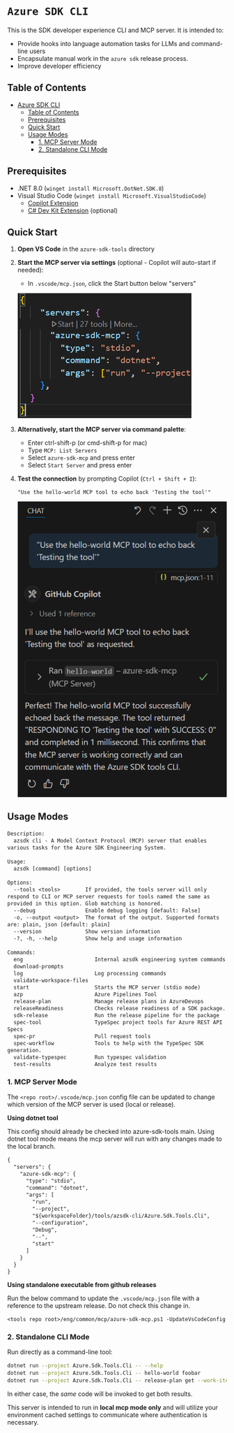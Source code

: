 # `Azure SDK CLI`

This is the SDK developer experience CLI and MCP server. It is intended to:
  - Provide hooks into language automation tasks for LLMs and command-line users
  - Encapsulate manual work in the `azure sdk` release process.
  - Improve developer efficiency

## Table of Contents

* [Azure SDK CLI](#azure-sdk-cli)
   * [Table of Contents](#table-of-contents)
   * [Prerequisites](#prerequisites)
   * [Quick Start](#quick-start)
   * [Usage Modes](#usage-modes)
      * [1. MCP Server Mode](#1-mcp-server-mode)
      * [2. Standalone CLI Mode](#2-standalone-cli-mode)

## Prerequisites

- .NET 8.0 (`winget install Microsoft.DotNet.SDK.8`)
- Visual Studio Code (`winget install Microsoft.VisualStudioCode`)
  - [Copilot Extension](https://marketplace.visualstudio.com/items?itemName=GitHub.copilot)
  - [C# Dev Kit Extension](https://marketplace.visualstudio.com/items?itemName=ms-dotnettools.csdevkit) (optional)

## Quick Start

1. **Open VS Code** in the `azure-sdk-tools` directory

2. **Start the MCP server via settings** (optional - Copilot will auto-start if needed):
   - In `.vscode/mcp.json`, click the Start button below "servers"

   ![Screenshot showing the MCP Start button in VS Code's mcp.json file](/tools/azsdk-cli/Azure.Sdk.Tools.Cli/Images/MCP-Start.png)

3. **Alternatively, start the MCP server via command palette**:
   - Enter ctrl-shift-p (or cmd-shift-p for mac)
   - Type `MCP: List Servers`
   - Select `azure-sdk-mcp` and press enter
   - Select `Start Server` and press enter

4. **Test the connection** by prompting Copilot (`Ctrl + Shift + I`):

   ```text
   "Use the hello-world MCP tool to echo back 'Testing the tool'"
   ```

    ![Screenshot showing Github Copilot successfully interacting with the MCP server.](/tools/azsdk-cli/Azure.Sdk.Tools.Cli/Images/MCP-Success-Output.png)

## Usage Modes

```text
Description:
  azsdk cli - A Model Context Protocol (MCP) server that enables various tasks for the Azure SDK Engineering System.

Usage:
  azsdk [command] [options]

Options:
  --tools <tools>        If provided, the tools server will only respond to CLI or MCP server requests for tools named the same as provided in this option. Glob matching is honored.
  --debug                Enable debug logging [default: False]
  -o, --output <output>  The format of the output. Supported formats are: plain, json [default: plain]
  --version              Show version information
  -?, -h, --help         Show help and usage information

Commands:
  eng                       Internal azsdk engineering system commands
  download-prompts
  log                       Log processing commands
  validate-workspace-files
  start                     Starts the MCP server (stdio mode)
  azp                       Azure Pipelines Tool
  release-plan              Manage release plans in AzureDevops
  releaseReadiness          Checks release readiness of a SDK package.
  sdk-release               Run the release pipeline for the package
  spec-tool                 TypeSpec project tools for Azure REST API Specs
  spec-pr                   Pull request tools
  spec-workflow             Tools to help with the TypeSpec SDK generation.
  validate-typespec         Run typespec validation
  test-results              Analyze test results
```

### 1. MCP Server Mode

The `<repo root>/.vscode/mcp.json` config file can be updated to change which version of the MCP server is used (local or release).

**Using dotnet tool**

This config should already be checked into azure-sdk-tools main. Using dotnet tool mode means the mcp server will run with any changes
made to the local branch.

```jsonc
{
  "servers": {
    "azure-sdk-mcp": {
      "type": "stdio",
      "command": "dotnet",
      "args": [
        "run",
        "--project",
        "${workspaceFolder}/tools/azsdk-cli/Azure.Sdk.Tools.Cli",
        "--configuration",
        "Debug",
        "--",
        "start"
      ]
    }
  }
}
```

**Using standalone executable from github releases**

Run the below command to update the `.vscode/mcp.json` file with a reference to the upstream release. Do not check this change in.

```
<tools repo root>/eng/common/mcp/azure-sdk-mcp.ps1 -UpdateVsCodeConfig
```

### 2. Standalone CLI Mode

Run directly as a command-line tool:

```bash
dotnet run --project Azure.Sdk.Tools.Cli -- --help
dotnet run --project Azure.Sdk.Tools.Cli -- hello-world foobar
dotnet run --project Azure.Sdk.Tools.Cli -- release-plan get --work-item-id YOUR_WORK_ITEM_ID
```

In either case, the _same_ code will be invoked to get both results.

This server is intended to run in **local mcp mode only** and will utilize your environment cached settings to communicate where authentication is necessary.
